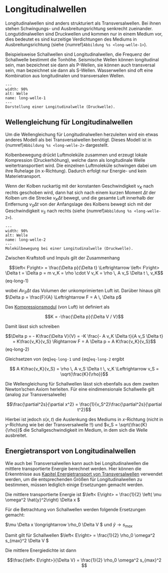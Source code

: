 # Longitudinalwellen

Longitudinalwellen sind anders strukturiert als Transversalwellen. Bei ihnen stehen Schwingungs- und Ausbreitungsrichtung senkrecht zueinander. Longutidinalwellen sind Druckwellen und kommen nur in einem Medium vor, dies bedeutet es sind kurzeitige Verdichtungen des Mediums in Ausbreitungsrichtung (siehe {numref}`Abbildung %s <long-welle-1>`). 

Beispielsweise Schallwellen sind Longitudinalwellen, die Frequenz der Schallwelle bestimmt die Tonhöhe. Seismische Wellen können longitudinal sein, man bezeichnet sie dann als P-Wellen, sie können auch transversal sein, man bezeichnet sie dann als S-Wellen. Wasserwellen sind oft eine Kombination aus longitudinalen und transversalen Wellen.

```{figure} Bilder_Wellen/Schallwelle.svg
---
width: 90%
alt: Welle
name: long-welle-1
---
Darstellung einer Longitudinalwelle (Druckwelle).  
 ```

## Wellengleichung für Longitudinalwellen

Um die Wellengleichung für Longitudinalwellen herzuleiten wird ein etwas anderes Modell als bei Transversalwellen benötigt. Dieses Modell ist in {numref}`Abbildung %s <long-welle-2>` dargestellt. 

Kolbenbewegung drückt Luftmoleküle zusammen und erzeugt lokale Kompression (Druckerhöhung), welche dann als longitudinale Welle weitertransportiert wird. 
Die einzelnen Luftmoleküle schwingen dabei um ihre Ruhelage (in x-Richtung). Dadurch erfolgt nur Energie- und kein Materietransport. 

Wenn der Kolben ruckartig mit der konstanten Geschwindigkeit $v_K$ nach rechts geschoben wird, dann hat sich nach einem kurzen Moment $\Delta t$ der Kolben um die Strecke $v_K \Delta t$ bewegt, und die gesamte Luft innerhalb der Entfernung $v_S \Delta t$ von der Anfangslage des Kolbens bewegt sich mit der Geschwindigkeit $v_S$ nach rechts (siehe {numref}`Abbildung %s <long-welle-2>`).

```{figure} Bilder_Wellen/Schallwelle2.svg
---
width: 90%
alt: Welle
name: long-welle-2
---
Molekülbewegung bei einer Longitudinalwelle (Druckwelle).  
 ```


Zwischen Kraftstoß und Impuls gilt der Zusammenhang

$$\left< F\right> = \frac{\Delta p}{\Delta t} \Leftrightarrow \left< F\right> \Delta t = \Delta p = m v_K = \rho \cdot V v_K = \rho \, A v_S \Delta t \, v_K$$(eq-long-1)

wobei $A v_S \Delta t$ das Volumen der unkomprimierten Luft ist.
Darüber hinaus gilt $\Delta p = \frac{F}{A} \Leftrightarrow F = A \, \Delta p$

Das [Kompressionsmodul](https://de.wikipedia.org/wiki/Kompressionsmodul) (von Luft) ist definiert als

$$K = -\frac{\Delta p}{\Delta V / V}$$

Damit lässt sich schreiben

$$\Delta p = - K\frac{\Delta V}{V} = -K \frac{- A v_K \Delta t}{A v_S \Delta t} = K\frac{v_K}{v_S} \Rightarrow F = A \Delta p = A K\frac{v_K}{v_S}$$(eq-long-2)

Gleichsetzen von {eq}`eq-long-1` und {eq}`eq-long-2` ergibt

$$ A K\frac{v_K}{v_S} = \rho \, A v_S \Delta t \, v_K \Leftrightarrow v_S = \sqrt{\frac{K}{\rho}}$$

Die Wellengleichung für Schallwellen lässt sich ebenfalls aus dem zweiten Newton’schen Axiom herleiten. Für eine eindimensionale Schallwelle gilt (analog zur Transversalwelle)

$$\frac{\partial^2s}{\partial x^2} = \frac{1}{v_S^2}\frac{\partial^2s}{\partial t^2}$$

Hierbei ist jedoch $s(x,t)$ die Auslenkung des Mediums in $x$-Richtung (nicht in $y$-Richtung wie bei der Transversalwelle !!) und $v_S = \sqrt{\frac{K}{\rho}}$ die Schallgeschwindigkeit im Medium, in dem sich die Welle ausbreitet. 

## Energietransport von Longitudinalwellen

Wie auch bei Transversalwellen kann auch bei Longitudinalwellen die mittlere transportierte Energie berechnet werden. Hier können die Erkenntnisse aus [ Kapitel Energietransport von Transversalwellen](../Wellen/transversalwellen.html#energietransport-von-transversalwellen) verwendet werden, um die entsprechenden Größen für Longitudinalwellen zu bestimmen, müssen lediglich einige Ersetzungen gemacht werden. 

Die mittlere transportierte Energie ist $\left< E\right>  = \frac{1}{2} \left( \mu \omega^2 \hat{y}^2\right)  \Delta x $

Für die Betrachtung von Schallwellen werden folgende Ersetzungen gemacht:

$\mu \Delta x \longrightarrow \rho_0 \Delta V $
und
$\hat{y} \longrightarrow s_{max}$

Damit gilt für Schallwellen $\left< E\right>  = \frac{1}{2} \rho_0 \omega^2 s_{max}^2 \Delta V $

Die mittlere Energiedichte ist dann

$$\frac{\left< E\right>}{\Delta V} = \frac{1}{2} \rho_0 \omega^2 s_{max}^2 $$